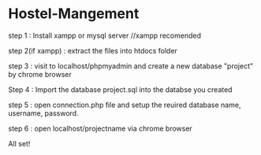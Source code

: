 # Hostel-Mangement
step 1 : Install xampp or mysql server //xampp recomended

step 2(if xampp) : extract the files into htdocs folder

step 3 : visit to localhost/phpmyadmin and create a new database "project" by chrome browser

Step 4 : Import the database project.sql into the databse you created

step 5 : open connection.php file and setup the reuired database name, username, password.

step 6 : open localhost/projectname via chrome browser

All set!
